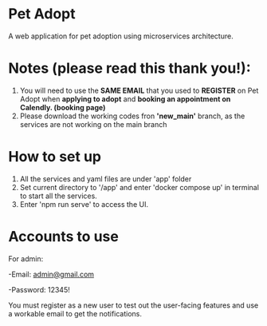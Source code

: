 # Pet Adopt
A web application for pet adoption using microservices architecture.

# Notes (please read this thank you!):
1. You will need to use the **SAME EMAIL** that you used to **REGISTER** on Pet Adopt when __applying to adopt__ and __booking an appointment on Calendly. (booking page)__
2. Please download the working codes fron __'new_main'__ branch, as the services are not working on the main branch

# How to set up
1. All the services and yaml files are under 'app' folder
2. Set current directory to '/app' and enter 'docker compose up' in terminal to start all the services.
3. Enter 'npm run serve' to access the UI.

# Accounts to use
For admin:

  -Email: admin@gmail.com
  
  -Password: 12345!
  
You must register as a new user to test out the user-facing features and use a workable email to get the notifications.

